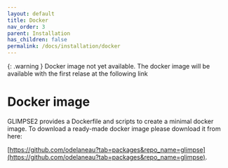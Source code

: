 ```yaml
---
layout: default
title: Docker
nav_order: 3
parent: Installation
has_children: false
permalink: /docs/installation/docker
---
```


{: .warning }
Docker image not yet available. The docker image will be available with the first relase at the following link

# Docker image

GLIMPSE2 provides a Dockerfile and scripts to create a minimal docker image. To download a ready-made docker image please download it from here:

[https://github.com/odelaneau?tab=packages&repo_name=glimpse](https://github.com/odelaneau?tab=packages&repo_name=glimpse).
